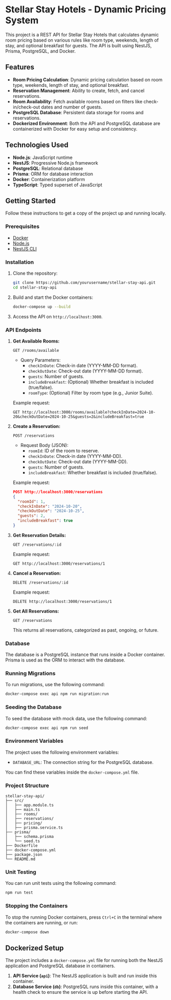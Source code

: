 # Stellar Stay Hotels - Dynamic Pricing System

This project is a REST API for Stellar Stay Hotels that calculates dynamic room pricing based on various rules like room type, weekends, length of stay, and optional breakfast for guests. The API is built using NestJS, Prisma, PostgreSQL, and Docker.

## Features

- **Room Pricing Calculation**: Dynamic pricing calculation based on room type, weekends, length of stay, and optional breakfast.
- **Reservation Management**: Ability to create, fetch, and cancel reservations.
- **Room Availability**: Fetch available rooms based on filters like check-in/check-out dates and number of guests.
- **PostgreSQL Database**: Persistent data storage for rooms and reservations.
- **Dockerized Environment**: Both the API and PostgreSQL database are containerized with Docker for easy setup and consistency.

## Technologies Used

- **Node.js**: JavaScript runtime
- **NestJS**: Progressive Node.js framework
- **PostgreSQL**: Relational database
- **Prisma**: ORM for database interaction
- **Docker**: Containerization platform
- **TypeScript**: Typed superset of JavaScript

## Getting Started

Follow these instructions to get a copy of the project up and running locally.

### Prerequisites

- [Docker](https://www.docker.com/get-started)
- [Node.js](https://nodejs.org/en/download/)
- [NestJS CLI](https://docs.nestjs.com/cli/overview)

### Installation

1. Clone the repository:

   ```bash
   git clone https://github.com/yourusername/stellar-stay-api.git
   cd stellar-stay-api
   ```

2. Build and start the Docker containers:

   ```bash
   docker-compose up --build
   ```

3. Access the API on `http://localhost:3000`.


### API Endpoints

1. **Get Available Rooms:**

   ```
   GET /rooms/available
   ```

   - Query Parameters:
     - `checkInDate`: Check-in date (YYYY-MM-DD format).
     - `checkOutDate`: Check-out date (YYYY-MM-DD format).
     - `guests`: Number of guests.
     - `includeBreakfast`: (Optional) Whether breakfast is included (true/false).
     - `roomType`: (Optional) Filter by room type (e.g., Junior Suite).

   Example request:

   ```
   GET http://localhost:3000/rooms/available?checkInDate=2024-10-20&checkOutDate=2024-10-25&guests=2&includeBreakfast=true
   ```

2. **Create a Reservation:**

   ```
   POST /reservations
   ```

   - Request Body (JSON):
     - `roomId`: ID of the room to reserve.
     - `checkInDate`: Check-in date (YYYY-MM-DD).
     - `checkOutDate`: Check-out date (YYYY-MM-DD).
     - `guests`: Number of guests.
     - `includeBreakfast`: Whether breakfast is included (true/false).

   Example request:

   ```json
   POST http://localhost:3000/reservations
   {
     "roomId": 1,
     "checkInDate": "2024-10-20",
     "checkOutDate": "2024-10-25",
     "guests": 2,
     "includeBreakfast": true
   }
   ```

3. **Get Reservation Details:**

   ```
   GET /reservations/:id
   ```

   Example request:

   ```
   GET http://localhost:3000/reservations/1
   ```

4. **Cancel a Reservation:**

   ```
   DELETE /reservations/:id
   ```

   Example request:

   ```
   DELETE http://localhost:3000/reservations/1
   ```

5. **Get All Reservations:**

   ```
   GET /reservations
   ```

   This returns all reservations, categorized as past, ongoing, or future.

### Database

The database is a PostgreSQL instance that runs inside a Docker container. Prisma is used as the ORM to interact with the database.

### Running Migrations

To run migrations, use the following command:

```bash
docker-compose exec api npm run migration:run
```

### Seeding the Database

To seed the database with mock data, use the following command:

```bash
docker-compose exec api npm run seed
```

### Environment Variables

The project uses the following environment variables:

- `DATABASE_URL`: The connection string for the PostgreSQL database.

You can find these variables inside the `docker-compose.yml` file.

### Project Structure

```
stellar-stay-api/
├── src/
│   ├── app.module.ts
│   ├── main.ts
│   ├── rooms/
│   ├── reservations/
│   ├── pricing/
│   ├── prisma.service.ts
├── prisma/
│   ├── schema.prisma
│   └── seed.ts
├── Dockerfile
├── docker-compose.yml
├── package.json
└── README.md
```

### Unit Testing

You can run unit tests using the following command:

```bash
npm run test
```

### Stopping the Containers

To stop the running Docker containers, press `Ctrl+C` in the terminal where the containers are running, or run:

```bash
docker-compose down
```

## Dockerized Setup

The project includes a `docker-compose.yml` file for running both the NestJS application and PostgreSQL database in containers.

1. **API Service (`api`)**: The NestJS application is built and run inside this container.
2. **Database Service (`db`)**: PostgreSQL runs inside this container, with a health check to ensure the service is up before starting the API.


